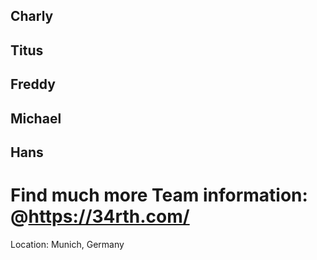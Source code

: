 ## Charly
## Titus
## Freddy
## Michael
## Hans

# Find much more Team information: @https://34rth.com/
Location: Munich, Germany
